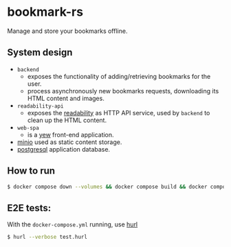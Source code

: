 # bookmark-rs

Manage and store your bookmarks offline.

## System design

- `backend`
  - exposes the functionality of adding/retrieving bookmarks for the user.
  -  process asynchronously new bookmarks requests, downloading its HTML content and images.
- `readability-api`
  - exposes the [readability](https://github.com/mozilla/readability) as HTTP API service, used by `backend` to clean up the HTML content.
- `web-spa`
  - is a [yew](https://yew.rs/) front-end application.
- [minio](https://min.io/) used as static content storage.
- [postgresql](https://www.postgresql.org/) application database.

## How to run

```bash
$ docker compose down --volumes && docker compose build && docker compose up
```

## E2E tests:

With the `docker-compose.yml` running, use [hurl](https://hurl.dev/)

```bash
$ hurl --verbose test.hurl
```
